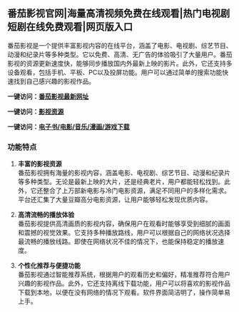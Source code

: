 <h2>番茄影视官网|海量高清视频免费在线观看|热门电视剧短剧在线免费观看|网页版入口</h2>
番茄影视是一个提供丰富影视内容的在线平台，涵盖了电影、电视剧、综艺节目、动漫和纪录片等多种类型。它以免费、高清、无广告的体验吸引了大量用户。番茄影视的资源更新速度快，能够同步播放国内外最新上映的影片。此外，它还支持多设备观看，包括手机、平板、PC以及投屏功能。用户可以通过简单的搜索功能快速找到自己感兴趣的影视作品。


<p><strong>一键访问：</strong><a href="https://www.rymdh.com/sites/14333.htmll" target="_blank" ><strong>番茄影视最新网址</strong></a></p>
<p><strong>一键访问：</strong><a href="https://www.rymdh.com/favorites/yingshizaixiankan" target="_blank" ><strong>影视资源</strong></a></p>
<p><strong>一键访问：</strong><a href="https://wangpanziyuan.pages.dev/" target="_blank" ><strong>电子书/电影/音乐/漫画/游戏下载</strong></a></p>

### 功能特点
1. **丰富的影视资源**  
   番茄影视拥有海量的影视内容，涵盖电影、电视剧、综艺节目、动漫和纪录片等多种类型。无论是最新上映的大片，还是经典老片，用户都能轻松找到。此外，它还整合了上万部新电影与冷门电影资源，满足不同用户的多样化需求。平台还汇集了大量豆瓣高分电影资源，让用户能够轻松发现优质内容。

2. **高清流畅的播放体验**  
   番茄影视提供高清画质的影视内容，确保用户在观看时能够享受到细腻的画面和震撼的视觉效果。它支持多种播放路线，用户可以根据自己的网络状况选择最流畅的播放线路。即使在网络状况不佳的情况下，也能保持稳定的播放速度。

3. **个性化推荐与便捷功能**  
   番茄影视通过智能推荐系统，根据用户的观看历史和偏好，精准推荐符合用户兴趣的影视作品。此外，它还支持离线下载功能，用户可以将喜欢的影视作品下载到本地，以便在没有网络的情况下观看。软件界面简洁明了，操作简单易上手。

